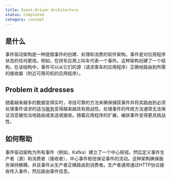 ```yaml
---
title: Event-Driven Architecture
status: Completed
category: concept
---
```


## 是什么

事件驱动架构是一种提倡事件的创建、处理和消费的软件架构。事件是对应用程序状态的任何更改。例如，在拼车应用上叫车代表一个事件。这种架构创建了一个结构，在该结构中，事件可以从它们的源（请求乘车的应用程序）正确地路由到所需的接收器（附近可用司机的应用程序）。

## Problem it addresses

随着越来越多的数据变得实时，寻找可靠的方法来确保捕获事件并将其路由到必须处理事件请求的适当[服务](/service/)变得越来越具有挑战性。处理事件的传统方法通常无法保证消息被恰当地路由或发送或接收。随着应用程序的扩展，编排事件变得更具挑战性。

## 如何帮助

事件驱动架构为所有事件（例如，Kafka）建立了一个中心枢纽。然后定义事件生产者（源）和消费者（接收者），中心事件枢纽保证事件的流动。这种架构确保服务保持解耦，并且事件从生产者正确路由到消费者。生产者通常通过HTTP协议接收传入事件，然后路由事件信息。
